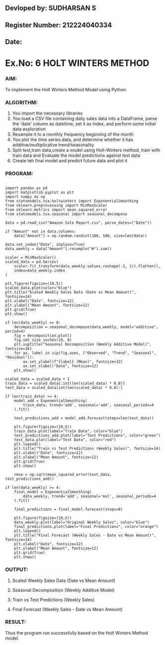 ## Devloped by: SUDHARSAN S
## Register Number: 212224040334
## Date: 

# Ex.No: 6                   HOLT WINTERS METHOD

### AIM:
To implement the Holt Winters Method Model using Python.

### ALGORITHM:
1. You import the necessary libraries
2. You load a CSV file containing daily sales data into a DataFrame, parse the 'date' column as datetime, set it as index, and perform some initial data exploration
3. Resample it to a monthly frequency beginning of the month
4. You plot the time series data, and determine whether it has additive/multiplicative trend/seasonality
5. Split test,train data,create a model using Holt-Winters method, train with train data and Evaluate the model  predictions against test data
6. Create teh final model and predict future data and plot it

### PROGRAM:
```

import pandas as pd
import matplotlib.pyplot as plt
import numpy as np
from statsmodels.tsa.holtwinters import ExponentialSmoothing
from sklearn.preprocessing import MinMaxScaler
from sklearn.metrics import mean_squared_error
from statsmodels.tsa.seasonal import seasonal_decompose

data = pd.read_csv("Amazon Sale Report.csv", parse_dates=["Date"])

if "Amount" not in data.columns:
    data["Amount"] = np.random.randint(100, 500, size=len(data))

data.set_index("Date", inplace=True)
data_weekly = data["Amount"].resample("W").sum()

scaler = MinMaxScaler()
scaled_data = pd.Series(
    scaler.fit_transform(data_weekly.values.reshape(-1, 1)).flatten(),
    index=data_weekly.index
)

plt.figure(figsize=(10,5))
scaled_data.plot(color="blue")
plt.title("Scaled Weekly Sales Data (Date vs Mean Amount)", fontsize=14)
plt.xlabel("Date", fontsize=12)
plt.ylabel("Mean Amount", fontsize=12)
plt.grid(True)
plt.show()

if len(data_weekly) >= 8:
    decomposition = seasonal_decompose(data_weekly, model="additive", period=4)
    fig = decomposition.plot()
    fig.set_size_inches(10, 8)
    plt.suptitle("Seasonal Decomposition (Weekly Additive Model)", fontsize=16)
    for ax, label in zip(fig.axes, ["Observed", "Trend", "Seasonal", "Residual"]):
        ax.set_ylabel(f"{label} (Mean)", fontsize=12)
        ax.set_xlabel("Date", fontsize=12)
    plt.show()

scaled_data = scaled_data + 1
train_data = scaled_data[:int(len(scaled_data) * 0.8)]
test_data = scaled_data[int(len(scaled_data) * 0.8):]

if len(train_data) >= 4:
    model_add = ExponentialSmoothing(
        train_data, trend='add', seasonal='add', seasonal_periods=4
    ).fit()

    test_predictions_add = model_add.forecast(steps=len(test_data))

    plt.figure(figsize=(10,5))
    train_data.plot(label="Train Data", color="blue")
    test_predictions_add.plot(label="Test Predictions", color="green")
    test_data.plot(label="Test Data", color="red")
    plt.legend()
    plt.title("Train vs Test Predictions (Weekly Sales)", fontsize=14)
    plt.xlabel("Date", fontsize=12)
    plt.ylabel("Mean Amount", fontsize=12)
    plt.grid(True)
    plt.show()

    rmse = np.sqrt(mean_squared_error(test_data, test_predictions_add))

if len(data_weekly) >= 4:
    final_model = ExponentialSmoothing(
        data_weekly, trend='add', seasonal='mul', seasonal_periods=4
    ).fit()

    final_predictions = final_model.forecast(steps=8)

    plt.figure(figsize=(10,5))
    data_weekly.plot(label="Original Weekly Sales", color="blue")
    final_predictions.plot(label="Final Predictions", color="orange")
    plt.legend()
    plt.title("Final Forecast (Weekly Sales - Date vs Mean Amount)", fontsize=14)
    plt.xlabel("Date", fontsize=12)
    plt.ylabel("Mean Amount", fontsize=12)
    plt.grid(True)
    plt.show()

```

### OUTPUT:
 1. Scaled Weekly Sales Data (Date vs Mean Amount)



2. Seasonal Decomposition (Weekly Additive Model)


3. Train vs Test Predictions (Weekly Sales)



4. Final Forecast (Weekly Sales - Date vs Mean Amount)


 

### RESULT:
Thus the program run successfully based on the Holt Winters Method model.
